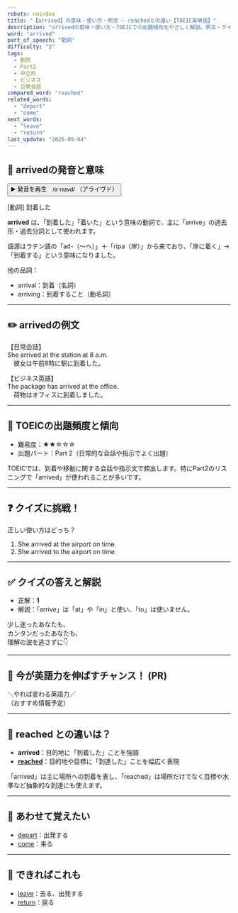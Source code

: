 ```yaml
---
robots: noindex
title: "【arrived】の意味・使い方・例文 ― reachedとの違い【TOEIC英単語】"
description: "arrivedの意味・使い方・TOEICでの出題傾向をやさしく解説。例文・クイズ付きでreachedとの違いもわかりやすく学べます。"
word: "arrived"
part_of_speech: "動詞"
difficulty: "2"
tags:
  - 動詞
  - Part2
  - 中立的
  - ビジネス
  - 日常会話
compared_word: "reached"
related_words:
  - "depart"
  - "come"
next_words:
  - "leave"
  - "return"
last_update: "2025-05-04"
---
```


## 🔰 arrivedの発音と意味

<button class="play-audio" onclick="playTTS('arrived')">
  <span class="play-audio-main">
    ▶️ 発音を再生　/əˈraɪvd/
  </span>
  <span class="play-audio-sub">
    （アライヴド）
  </span>
</button>

[動詞] 到着した

**arrived** は、「到着した」「着いた」という意味の動詞で、主に「arrive」の過去形・過去分詞として使われます。

語源はラテン語の「ad-（～へ）」＋「ripa（岸）」から来ており、「岸に着く」→「到着する」という意味になりました。

他の品詞：  
- arrival：到着（名詞）
- arriving：到着すること（動名詞）

---

## ✏️ arrivedの例文

【日常会話】  
She arrived at the station at 8 a.m.  
　彼女は午前8時に駅に到着した。

【ビジネス英語】  
The package has arrived at the office.  
　荷物はオフィスに到着しました。

---

## 🎯 TOEICの出題頻度と傾向

- 難易度：★★☆☆☆
- 出題パート：Part 2（日常的な会話や指示でよく出題）

TOEICでは、到着や移動に関する会話や指示文で頻出します。特にPart2のリスニングで「arrived」が使われることが多いです。

---

## ❓ クイズに挑戦！

正しい使い方はどっち？

1. She arrived at the airport on time.  
2. She arrived to the airport on time.

---

## ✅ クイズの答えと解説

- 正解：**1**
- 解説：「arrive」は「at」や「in」と使い、「to」は使いません。

少し迷ったあなたも、  
カンタンだったあなたも、  
理解の波を逃さずに👇️

---

## 🚀 今が英語力を伸ばすチャンス！ (PR)

<div class="info-center">
＼やれば変わる英語力／<br>  
（おすすめ情報予定）
</div>

---

## 🤔  reached との違いは？

- **arrived**：目的地に「到着した」ことを強調
- **[reached](/word/reached/)**：目的地や目標に「到達した」ことを幅広く表現

「arrived」は主に場所への到着を表し、「reached」は場所だけでなく目標や水準など抽象的な到達にも使えます。

---

## 🧩 あわせて覚えたい

- [depart](/word/depart/)：出発する
- [come](/word/come/)：来る

---

## 📖 できればこれも

- [leave](/word/leave/)：去る、出発する
- [return](/word/return/)：戻る

<!-- cvid: aid14_bid28 -->
